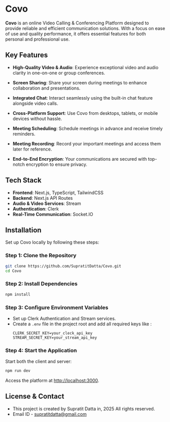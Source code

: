 # Covo

**Covo** is an online Video Calling & Conferencing Platform designed to provide reliable and efficient communication solutions. With a focus on ease of use and quality performance, it offers essential features for both personal and professional use.

## Key Features

- **High-Quality Video & Audio**:
  Experience exceptional video and audio clarity in one-on-one or group conferences.

- **Screen Sharing**: 
  Share your screen during meetings to enhance collaboration and presentations.

- **Integrated Chat**: 
  Interact seamlessly using the built-in chat feature alongside video calls.

- **Cross-Platform Support**: 
  Use Covo from desktops, tablets, or mobile devices without hassle.

- **Meeting Scheduling**: 
  Schedule meetings in advance and receive timely reminders.

- **Meeting Recording**: 
  Record your important meetings and access them later for reference.

- **End-to-End Encryption**: 
  Your communications are secured with top-notch encryption to ensure privacy.

## Tech Stack 

- **Frontend**: Next.js, TypeScript, TailwindCSS
- **Backend**: Next.js API Routes
- **Audio & Video Services**: Stream
- **Authentication**: Clerk
- **Real-Time Communication**: Socket.IO
  
## Installation

Set up Covo locally by following these steps:

### Step 1: Clone the Repository
```bash
git clone https://github.com/SupratitDatta/Covo.git
cd Covo
```

### Step 2: Install Dependencies
```bash
npm install
```

### Step 3: Configure Environment Variables

- Set up Clerk Authentication and Stream services.
- Create a `.env` file in the project root and add all required keys like :
  ```env
  CLERK_SECRET_KEY=your_cleck_api_key
  STREAM_SECRET_KEY=your_stream_api_key
  ```

### Step 4: Start the Application

Start both the client and server:
```bash
npm run dev
```
Access the platform at [http://localhost:3000](http://localhost:3000).

## License & Contact

- This project is created by Supratit Datta in, 2025 All rights reserved.
- Email ID - supratitdatta@gmail.com
